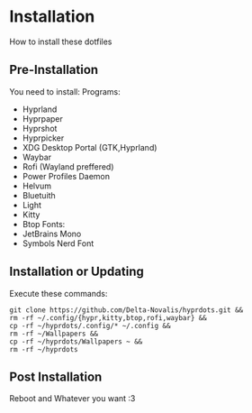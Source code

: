 # Installation
How to install these dotfiles
## Pre-Installation
You need to install:
Programs:
- Hyprland
- Hyprpaper
- Hyprshot
- Hyprpicker
- XDG Desktop Portal (GTK,Hyprland)
- Waybar
- Rofi (Wayland preffered)
- Power Profiles Daemon
- Helvum
- Bluetuith
- Light
- Kitty
- Btop
Fonts:
- JetBrains Mono
- Symbols Nerd Font

## Installation or Updating
Execute these commands:
```
git clone https://github.com/Delta-Novalis/hyprdots.git &&
rm -rf ~/.config/{hypr,kitty,btop,rofi,waybar} &&
cp -rf ~/hyprdots/.config/* ~/.config &&
rm -rf ~/Wallpapers &&
cp -rf ~/hyprdots/Wallpapers ~ &&
rm -rf ~/hyprdots
```
## Post Installation
Reboot and Whatever you want :3
